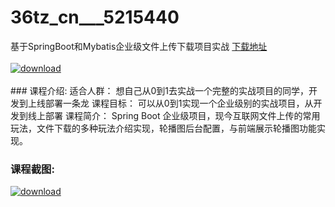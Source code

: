 # 36tz_cn___5215440
基于SpringBoot和Mybatis企业级文件上传下载项目实战
[下载地址](http://www.36tz.cn/article/5215440 "下载地址")
<br/></br>[![download](http://36tz.cn/muke_img/2020_09_2-60-300x145.png "下载地址")](http://www.36tz.cn/article/5215440 "下载地址")
<br/></br>### 课程介绍:
适合人群：
想自己从0到1去实战一个完整的实战项目的同学，开发到上线部署一条龙
课程目标：
可以从0到1实现一个企业级别的实战项目，从开发到线上部署
课程简介：
Spring Boot 企业级项目，现今互联网文件上传的常用玩法，文件下载的多种玩法介绍实现，轮播图后台配置，与前端展示轮播图功能实现。

### 课程截图:
[![download](http://36tz.cn/muke_img/2020_09_1-57.png "下载地址")](http://www.36tz.cn/article/5215440 "下载地址")
